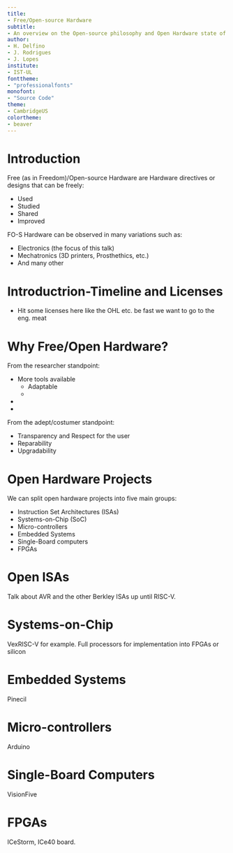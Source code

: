 ```yaml
---
title:
- Free/Open-source Hardware
subtitle:
- An overview on the Open-source philosophy and Open Hardware state of the art
author:
- H. Delfino
- J. Rodrigues
- J. Lopes
institute:
- IST-UL
fonttheme:
- "professionalfonts"
monofont:
- "Source Code"
theme:
- CambridgeUS
colortheme:
- beaver
---
```


# Introduction

Free (as in Freedom)/Open-source Hardware are Hardware directives or designs that can be freely: 

- Used
- Studied
- Shared
- Improved

FO-S Hardware can be observed in many variations such as:

- Electronics (the focus of this talk)
- Mechatronics (3D printers, Prosthethics, etc.)
- And many other

# Introductrion-Timeline and Licenses 

- Hit some licenses here like the OHL etc. be fast we want to go to the eng. meat

# Why Free/Open Hardware?

From the researcher standpoint:

- More tools available
    - Adaptable
    - 
- 
- 

From the adept/costumer standpoint:

- Transparency and Respect for the user
- Reparability
- Upgradability

# Open Hardware Projects

We can split open hardware projects into five main groups:

- Instruction Set Architectures (ISAs)
- Systems-on-Chip (SoC)
- Micro-controllers
- Embedded Systems
- Single-Board computers
- FPGAs

# Open ISAs

Talk about AVR and the other Berkley ISAs up until RISC-V.

# Systems-on-Chip

VexRISC-V for example. Full processors for implementation into FPGAs or silicon

# Embedded Systems

Pinecil

# Micro-controllers

Arduino

# Single-Board Computers

VisionFive

# FPGAs 

ICeStorm, ICe40 board.

